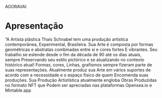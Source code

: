 
<!DOCTYPE html>
<html>
<head>
 AGORAVAI
</head>
<body>

<h1>Apresentação</h1>
<p>“A Artista plástica Thais Schnabel tem uma produção artistica contemporânea,
Experimental, Brasileira.
Sua Arte é composta por formas geométricas e abstratas combinadas entre si e cores fortes
E vibrantes.
Seu trabalho se estende desde o fim da década de 90 até os dias atuais, sempre
Preservando seu estilo pictórico e se atualizando no contexto histórico atual! Formas, cores,
Linhas, grafismos sempre fizeram parte de suas representações. Atualmente produz sua
Arte em vários suportes de acordo com a necessidade e o espaço físico de quem
Encomenda suas produções.
Sua Produção Artistística atualmente engloba Obras Produzidas no formato NFT que
Podem ser apreciadas nas plataformas Opensea.io e Mintable.app </p>

</body>
